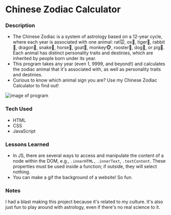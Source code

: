 # Chinese Zodiac Calculator

### Description
- The Chinese Zodiac is a system of astrology based on a 12-year cycle, where each year is associated with one animal: rat🐭, ox🐂, tiger🐯, rabbit🐰, dragon🐲, snake🐍, horse🐴, goat🐐, monkey🐵, rooster🐓, dog🐶, or pig🐷. Each animal has distinct personality traits and destinies, which are inherited by people born under its year.
- This program takes any year (even 1, 9999, and beyond!) and calculates the zodiac animal that it's associated with, as well as personality traits and destinies.
- Curious to know which animal sign you are? Use my Chinese Zodiac Calculator to find out!

![image of program](chinese-zodiac-calculator.png)

### Tech Used
- HTML
- CSS
- JavaScript

### Lessons Learned
- In JS, there are several ways to access and manipulate the content of a node within the DOM, e.g., ```.innerHTML,``` ```.innerText```, ```.textContent```. These properties must be used inside a function; if outside, they will select nothing.
- You can make a gif the background of a website! So fun.

### Notes
I had a blast making this project because it's related to my culture. It's also just fun to play around with astrology, even if there's no real science to it.
